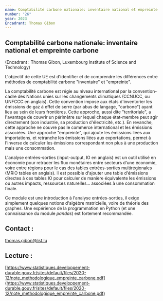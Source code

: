 ```yaml
---
name: Comptabilité carbone nationale: inventaire national et empreinte carbone
number: "26"
year: 2023
Encadrant: Thomas Gibon
---
```


## Comptabilité carbone nationale: inventaire national et empreinte carbone

(Encadrant : Thomas Gibon, Luxembourg Institute of Science and
Technology)

L'objectif de cette UE est d'identifier et de comprendre les différences
entre méthodes de comptabilité carbone "inventaire" et "empreinte".

La comptabilité carbone est régie au niveau international par la
convention-cadre des Nations unies sur les changements climatiques
(CCNUCC, ou UNFCCC en anglais). Cette convention impose aux états
d'inventorier les émissions de gaz à effet de serre (par abus de
langage, "carbone") ayant lieu au sein de leurs frontières. Cette
approche, aussi dite "territoriale", a l'avantage de couvrir un
périmètre sur lequel chaque état-membre peut agir directement (son
industrie, sa production d'électricité, etc.). En revanche, cette
approche ne couvre pas le commerce international et les émissions
associées. Une approche "empreinte", qui ajoute les émissions liées aux
importations, et retranche les émissions liées aux exportations, permet
à l'inverse de calculer les émissions correspondant non plus à une
production mais une consommation.

L'analyse entrées-sorties (input-output, IO en anglais) est un outil
utilisé en économie pour retracer les flux monétaires entre secteurs
d'une économie, voire entre régions pour le cas des tables
entrées-sorties multirégionales (MRIO tables en anglais). Il est
possible d'ajouter une table d'émissions directes à ces tables IO pour
calculer de manière équivalente les émissions ou autres impacts,
ressources naturelles... associées à une consommation finale.

Ce module est une introduction à l'analyse entrées-sorties, il exige
simplement quelques notions d'algèbre matricielle, voire de théorie des
graphes. Une expérience de la programmation en Python (et une
connaissance du module *pandas*) est fortement recommandée.

## Contact :
[thomas.gibon\@list.lu](mailto:thomas.gibon@list.lu)

## Lecture :
[https://www.statistiques.developpement-durable.gouv.fr/sites/default/files/2020-12/note_methodologique_empreinte_carbone.pdf](https://www.statistiques.developpement-durable.gouv.fr/sites/default/files/2020-12/note_methodologique_empreinte_carbone.pdf)
